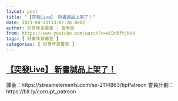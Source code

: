 ```yaml
---
layout: post
title: "【突發Live】 新書誠品上架了！"
date: 2021-04-21T13:07:26.000Z
author: 好青年荼毒室 - 哲學部
from: https://www.youtube.com/watch?v=oCQd6fVjbV4
tags: [ 好青年荼毒室 ]
categories: [ 好青年荼毒室 ]
---
```

<!--1619010446000-->
[【突發Live】 新書誠品上架了！](https://www.youtube.com/watch?v=oCQd6fVjbV4)
------

<div>
課金：https://streamelements.com/se-2114863/tipPatreon 會員計劃：https://bit.ly/corrupt_patreon
</div>
